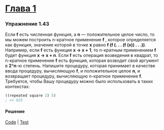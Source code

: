 # [Глава 1](./index.md#Глава-1-Построение-абстракций-с-помощью-процедур)

### Упражнение 1.43
Если **f** есть численная функция, а **n** — положительное целое число, то мы можем построить n-кратное применение **f** , которое определяется как функция, значение которой в точке **x** равно **f (f (. . . (f (x)) . . .))**. Например, если **f** есть функция **x → x + 1**, то n-кратным применением **f** будет функция **x → x + n**. Если **f** есть операция возведения в квадрат, то n-кратное применение **f** есть функция, которая возводит свой аргумент в **2^n**-ю степень. Напишите процедуру, которая принимает в качестве ввода процедуру, вычисляющую **f**, и положительное целое **n**, и возвращает процедуру, вычисляющую n-кратное применение **f**. Требуется, чтобы Вашу процедуру можно было использовать в таких контекстах:

```clojure
((repeated square 2) 5)
; => 625
```

#### Решение
[Code](../src/sicp/chapter01/1_43.clj) | [Test](../test/sicp/chapter01/1_43_test.clj)
